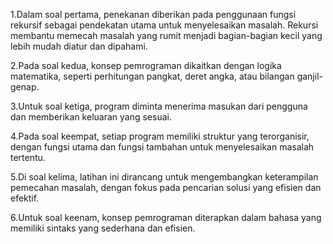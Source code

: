 1.Dalam soal pertama, penekanan diberikan pada penggunaan fungsi rekursif sebagai pendekatan utama untuk menyelesaikan masalah. Rekursi membantu memecah masalah yang rumit menjadi bagian-bagian kecil yang lebih mudah diatur dan dipahami.

2.Pada soal kedua, konsep pemrograman dikaitkan dengan logika matematika, seperti perhitungan pangkat, deret angka, atau bilangan ganjil-genap.

3.Untuk soal ketiga, program diminta menerima masukan dari pengguna dan memberikan keluaran yang sesuai.

4.Pada soal keempat, setiap program memiliki struktur yang terorganisir, dengan fungsi utama dan fungsi tambahan untuk menyelesaikan masalah tertentu.

5.Di soal kelima, latihan ini dirancang untuk mengembangkan keterampilan pemecahan masalah, dengan fokus pada pencarian solusi yang efisien dan efektif.

6.Untuk soal keenam, konsep pemrograman diterapkan dalam bahasa yang memiliki sintaks yang sederhana dan efisien.

